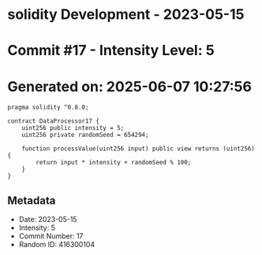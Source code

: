 ﻿# solidity Development - 2023-05-15
# Commit #17 - Intensity Level: 5
# Generated on: 2025-06-07 10:27:56
```solidity
pragma solidity ^0.8.0;

contract DataProcessor17 {
    uint256 public intensity = 5;
    uint256 private randomSeed = 654294;

    function processValue(uint256 input) public view returns (uint256) {
        return input * intensity + randomSeed % 100;
    }
}
```
## Metadata
- Date: 2023-05-15
- Intensity: 5
- Commit Number: 17
- Random ID: 416300104
